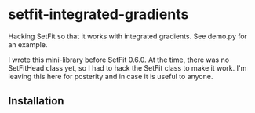 # setfit-integrated-gradients

Hacking SetFit so that it works with integrated gradients. See demo.py for an example.

I wrote this mini-library before SetFit 0.6.0. At the time, there was no SetFitHead class yet, so I had to hack the SetFit class to make it work. I'm leaving this here for posterity and in case it is useful to anyone.

## Installation

```

```